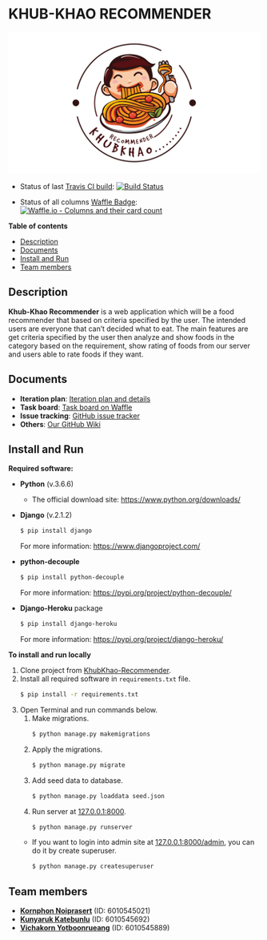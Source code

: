 # KHUB-KHAO RECOMMENDER

![bg](khubkhaoapp/static/khubkhaoapp/images/bg.png)

- Status of last [Travis CI build](https://travis-ci.org/NokKbl/khubkhao-recommender): [![Build Status](https://travis-ci.org/NokKbl/khubkhao-recommender.svg?branch=master)](https://travis-ci.org/NokKbl/khubkhao-recommender)

- Status of all columns [Waffle Badge](https://waffle.io/NokKbl/khubkhao-recommender): [![Waffle.io - Columns and their card count](https://badge.waffle.io/NokKbl/khubkhao-recommender.svg?columns=all)](https://waffle.io/NokKbl/khubkhao-recommender)

**Table of contents**
- [Description](#description)
- [Documents](#documents)
- [Install and Run](#install-and-run)
- [Team members](#team-members)


## Description
**Khub-Khao Recommender** is a web application which will be a food recommender that based on criteria specified by the user. The intended users are everyone that can’t decided what to eat. The main features are get criteria specified by the user then analyze and show foods in the category based on the requirement, show rating of foods from our server and users able to rate foods if they want.


## Documents
- **Iteration plan**: [Iteration plan and details](https://github.com/NokKbl/khubkhao-recommender/wiki/Iteration-plan-and-details)
- **Task board**: [Task board on Waffle](https://waffle.io/NokKbl/khubkhao-recommender)
- **Issue tracking**: [GitHub issue tracker](https://github.com/NokKbl/khubkhao-recommender/issues)
- **Others**: [Our GitHub Wiki](https://github.com/NokKbl/khubkhao-recommender/wiki)


## Install and Run
**Required software:**
- **Python** (v.3.6.6)

    * The official download site: https://www.python.org/downloads/

- **Django** (v.2.1.2)
    ```bash
    $ pip install django
    ```
    For more information: https://www.djangoproject.com/

- **python-decouple**
    ```bash
    $ pip install python-decouple
    ```
    For more information: https://pypi.org/project/python-decouple/

- **Django-Heroku** package
    ```bash
    $ pip install django-heroku
    ```
    For more information: https://pypi.org/project/django-heroku/


**To install and run locally**
1. Clone project from [KhubKhao-Recommender](https://github.com/NokKbl/khubkhao-recommender.git).
2. Install all required software in `requirements.txt` file.
    ```bash
    $ pip install -r requirements.txt
    ```
3. Open Terminal and run commands below.
    1. Make migrations.
        ```bash
        $ python manage.py makemigrations
        ```
    2. Apply the migrations.
        ```bash
        $ python manage.py migrate
        ```
    3. Add seed data to database.
        ```bash
        $ python manage.py loaddata seed.json
        ```
    4. Run server at [127.0.0.1:8000](http://q1127.0.0.1:8000).
        ```bash
        $ python manage.py runserver
        ```
    * If you want to login into admin site at [127.0.0.1:8000/admin](http://127.0.0.1:8000/admin), you can do it by create superuser.
        ```bash
        $ python manage.py createsuperuser
        ```


## Team members
- [**Kornphon Noiprasert**](https://github.com/Driveiei) (ID: 6010545021)
- [**Kunyaruk Katebunlu**](https://github.com/NokKbl) (ID: 6010545692)
- [**Vichakorn Yotboonrueang**](https://github.com/Newaz2542) (ID: 6010545889)
